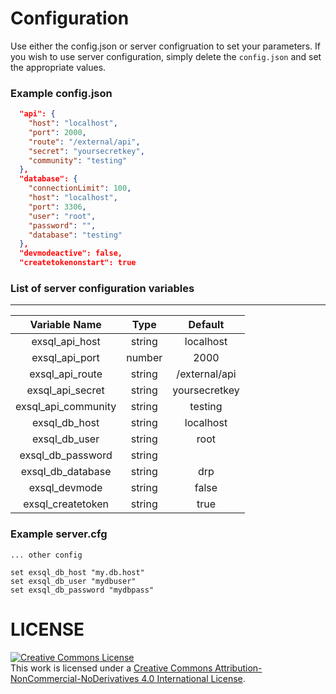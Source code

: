 # Configuration

Use either the config.json or server configruation to set your parameters. If you wish to use server configuration, simply delete the `config.json`
and set the appropriate values.

### Example config.json
```json
  "api": {
    "host": "localhost",
    "port": 2000,
    "route": "/external/api",
    "secret": "yoursecretkey",
    "community": "testing"
  },
  "database": {
    "connectionLimit": 100,
    "host": "localhost",
    "port": 3306,
    "user": "root",
    "password": "",
    "database": "testing"
  },
  "devmodeactive": false,
  "createtokenonstart": true
```

### List of server configuration variables
---

|    Variable Name    |  Type  |    Default    |
| :-----------------: | :----: | :-----------: |
|   exsql_api_host    | string |   localhost   |
|   exsql_api_port    | number |     2000      |
|   exsql_api_route   | string | /external/api |
|  exsql_api_secret   | string | yoursecretkey |
| exsql_api_community | string |    testing    |
|    exsql_db_host    | string |   localhost   |
|    exsql_db_user    | string |     root      |
|  exsql_db_password  | string |               |
|  exsql_db_database  | string |      drp      |
|    exsql_devmode    | string |     false     |
|  exsql_createtoken  | string |     true      |

### Example server.cfg

```
... other config

set exsql_db_host "my.db.host"
set exsql_db_user "mydbuser"
set exsql_db_password "mydbpass"
```



# LICENSE

<a rel="license" href="http://creativecommons.org/licenses/by-nc-nd/4.0/"><img alt="Creative Commons License" style="border-width:0" src="https://i.creativecommons.org/l/by-nc-nd/4.0/88x31.png" /></a><br />This work is licensed under a <a rel="license" href="http://creativecommons.org/licenses/by-nc-nd/4.0/">Creative Commons Attribution-NonCommercial-NoDerivatives 4.0 International License</a>.
